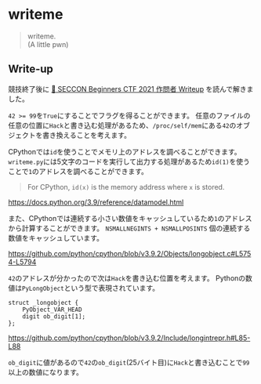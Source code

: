 # writeme

> writeme.  
> (A little pwn)

## Write-up

競技終了後に [🔰 SECCON Beginners CTF 2021 作問者 Writeup](https://qiita.com/satoki/items/36837fce2fff7a584947#misc-writeme) を読んで解きました。

`42 >= 99`を`True`にすることでフラグを得ることができます。
任意のファイルの任意の位置に`Hack`と書き込む処理があるため、`/proc/self/mem`にある`42`のオブジェクトを書き換えることを考えます。

CPythonでは`id`を使うことでメモリ上のアドレスを調べることができます。
`writeme.py`には5文字のコードを実行して出力する処理があるため`id(1)`を使うことで`1`のアドレスを調べることができます。

> For CPython, `id(x)` is the memory address where `x` is stored.

<https://docs.python.org/3.9/reference/datamodel.html>

また、CPythonでは連続する小さい数値をキャッシュしているため`1`のアドレスから計算することができます。
`NSMALLNEGINTS + NSMALLPOSINTS` 個の連続する数値をキャッシュしています。

<https://github.com/python/cpython/blob/v3.9.2/Objects/longobject.c#L5754-L5794>

`42`のアドレスが分かったので次は`Hack`を書き込む位置を考えます。
Pythonの数値は`PyLongObject`という型で表現されています。

```
struct _longobject {
    PyObject_VAR_HEAD
    digit ob_digit[1];
};
```
<https://github.com/python/cpython/blob/v3.9.2/Include/longintrepr.h#L85-L88>

`ob_digit`に値があるので`42`の`ob_digit`(25バイト目)に`Hack`と書き込むことで`99`以上の数値になります。
